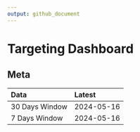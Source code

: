 ```yaml
---
output: github_document
---
```


# Targeting Dashboard



## Meta


|Data           |Latest     |
|:--------------|:----------|
|30 Days Window |2024-05-16 |
|7 Days Window  |2024-05-16 |
